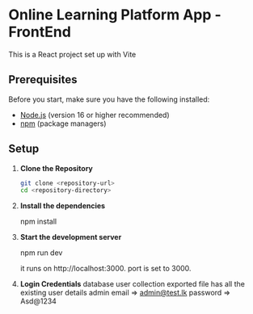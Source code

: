 # Online Learning Platform App - FrontEnd

This is a React project set up with Vite

## Prerequisites

Before you start, make sure you have the following installed:

- [Node.js](https://nodejs.org/) (version 16 or higher recommended)
- [npm](https://www.npmjs.com/) (package managers)

## Setup

1. **Clone the Repository**

   ```bash
   git clone <repository-url>
   cd <repository-directory>

   ```

2. **Install the dependencies**

   npm install

3. **Start the development server**

   npm run dev

   it runs on http://localhost:3000. port is set to 3000.

4. **Login Credentials**
   database user collection exported file has all the existing user details
   admin email => admin@test.lk
   password => Asd@1234
